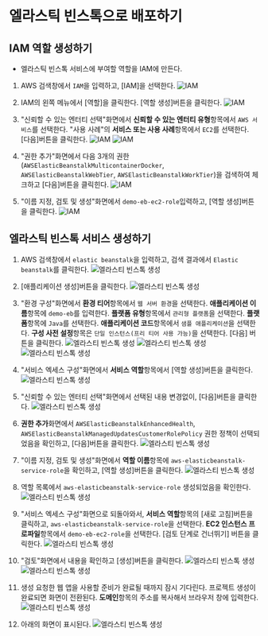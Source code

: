 # 엘라스틱 빈스톡으로 배포하기

## IAM 역할 생성하기
- 엘라스틱 빈스톡 서비스에 부여할 역할을 IAM에 만든다.
  
1. AWS 검색창에서 `IAM`을 입력하고, [IAM]을 선택한다.
   ![IAM](../../images/4/32-1.png)

2. IAM의 왼쪽 메뉴에서 [역할]을 클릭한다. [역할 생성]버튼을 클릭한다.
   ![IAM](../../images/4/32-2.png)

3. "신뢰할 수 있는 엔터티 선택"화면에서 **신뢰할 수 있는 엔터티 유형**항목에서 `AWS 서비스`를 선택한다. "사용 사례"의 **서비스 또는 사용 사례**항목에서 `EC2`를 선택한다. [다음]버튼을 클릭한다.
   ![IAM](../../images/4/32-3-1.png)
   ![IAM](../../images/4/32-3-2.png)

4. "권한 추가"화면에서 다음 3개의 권한(`AWSElasticBeanstalkMulticontainerDocker`, `AWSElasticBeanstalkWebTier`, `AWSElasticBeanstalkWorkTier`)을 검색하여 체크하고 [다음]버튼을 클릭힌다. 
   ![IAM](../../images/4/32-3-3.png)

5. "이름 지정, 검토 및 생성"화면에서 `demo-eb-ec2-role`입력하고, [역할 생성]버튼을 클릭한다.
   ![IAM](../../images/4/32-4.png)

## 엘라스틱 빈스톡 서비스 생성하기
1. AWS 검색창에서 `elastic beanstalk`을 입력하고, 검색 결과에서 `Elastic beanstalk`를 클릭한다.
   ![엘라스티 빈스톡 생성](../../images/4/31-1.png)

2. [애플리케이션 생성]버튼을 클릭한다.
   ![엘라스티 빈스톡 생성](../../images/4/31-2.png)

3. "환경 구성"화면에서 **환경 티어**항목에서 `웹 서버 환경`을 선택한다. **애플리케이션 이름**항목에 `demo-eb`를 입력한다. **플랫폼 유형**항목에서 `관리형 플랫폼`을 선택한다. **플랫폼**항목에 `Java`를 선택한다. **애플리케이션 코드**항목에서 `샘플 애플리케이션`을 선택한다. **구성 사전 설정**항목은 `단일 인스턴스(프리 티어 사용 가능)`을 선택한다. [다음] 버튼을 클릭한다.
   ![엘라스티 빈스톡 생성](../../images/4/31-3-1.png)
   ![엘라스티 빈스톡 생성](../../images/4/31-3-2.png)
   ![엘라스티 빈스톡 생성](../../images/4/31-3-3.png)

4. "서비스 엑세스 구성"화면에서 **서비스 역할**항목에서 [역할 생성]버튼을 클릭한다.
   ![엘라스티 빈스톡 생성](../../images/4/31-4-1.png)

5. "신뢰할 수 있는 엔터티 선택"화면에서 선택된 내용 변경없이, [다음]버튼을 클릭한다.
   ![엘라스티 빈스톡 생성](../../images/4/31-4-2.png)

6. **권한 추가**화면에서 `AWSElasticBeanstalkEnhancedHealth`, `AWSElasticBeanstalkManagedUpdatesCustomerRolePolicy` 권한 정책이 선택되었음을 확인하고, [다음]버튼을 클릭한다.
   ![엘라스티 빈스톡 생성](../../images/4/31-4-3.png)

7. "이름 지정, 검토 및 생성"화면에서 **역할 이름**항목에 `aws-elasticbeanstalk-service-role`을 확인하고, [역할 생성]버튼을 클릭한다.
   ![엘라스티 빈스톡 생성](../../images/4/31-4-4.png)

8. 역할 목록에서 `aws-elasticbeanstalk-service-role` 생성되었음을 확인한다.
   ![엘라스티 빈스톡 생성](../../images/4/31-4-5.png)

9. "서비스 엑세스 구성"화면으로 되돌아와서, **서비스 역할**항목의 [새로 고침]버튼을 클릭하고, `aws-elasticbeanstalk-service-role`을 선택한다. **EC2 인스턴스 프로파일**항목에서 `demo-eb-ec2-role`을 선택한다. [검토 단계로 건너뛰기] 버튼을 클릭한다. 
   ![엘라스티 빈스톡 생성](../../images/4/31-4-6.png)

10. "검토"화면에서 내용을 확인하고 [생성]버튼을 클릭한다.
   ![엘라스티 빈스톡 생성](../../images/4/31-5-1.png)
   ![엘라스티 빈스톡 생성](../../images/4/31-5-2.png)

11. 생성 요청한 웹 앱을 사용할 준비가 완료될 때까지 잠시 기다린다. 프로젝트 생성이 완료되면 화면이 전환된다. **도메인**항목의 주소를 복사해서 브라우저 창에 입력한다.
   ![엘라스티 빈스톡 생성](../../images/4/31-6.png)

12. 아래의 화면이 표시된다.
   ![엘라스티 빈스톡 생성](../../images/4/31-7.png)
